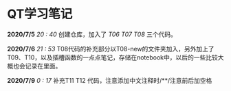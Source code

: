 # QT学习笔记

**2020/7/5** 	*20 : 40*  	创建仓库，加入了 *T06* *T07* *T08* 三个代码。

**2020/7/6** 	*21 : 53*		T08代码的补充部分以T08-new的文件夹加入，另外加上了T09、T10，以及插槽函数的一点点笔记，存储在notebook中，以后的一些比较大概也会记录在里面。

**2020/7/9** 	*0 : 17* 		补充T11 T12 代码，注意添加中文注释时/**/注意前后加空格	